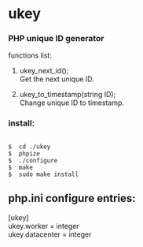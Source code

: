 ukey
====

<h3>PHP unique ID generator</h3>

functions list:<br />

1) ukey_next_id();<br />
   Get the next unique ID.<br />

2) ukey_to_timestamp(string ID);<br />
   Change unique ID to timestamp.<br />


<h3>install:</h3>
<pre><code>
$  cd ./ukey
$  phpize
$  ./configure
$  make
$  sudo make install
</code></pre>


php.ini configure entries:
--------------------------
[ukey]<br />
ukey.worker = integer<br />
ukey.datacenter = integer<br />
